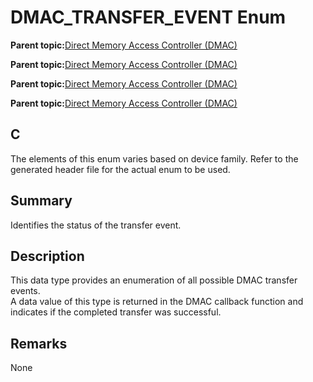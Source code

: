 # DMAC\_TRANSFER\_EVENT Enum

**Parent topic:**[Direct Memory Access Controller \(DMAC\)](GUID-BC288F92-E404-40EC-B68F-833F6E346C3F.md)

**Parent topic:**[Direct Memory Access Controller \(DMAC\)](GUID-725BAB37-D872-43F1-818D-6350B9533DF3.md)

**Parent topic:**[Direct Memory Access Controller \(DMAC\)](GUID-FF4E46D0-1926-4335-942C-7767A23A991D.md)

**Parent topic:**[Direct Memory Access Controller \(DMAC\)](GUID-2C5A3108-4274-4720-A95E-8017AA500BB4.md)

## C

The elements of this enum varies based on device family. Refer to the generated header file for the actual enum to be used.

## Summary

Identifies the status of the transfer event.

## Description

This data type provides an enumeration of all possible DMAC transfer events.<br />A data value of this type is returned in the DMAC callback function and<br />indicates if the completed transfer was successful.

## Remarks

None

